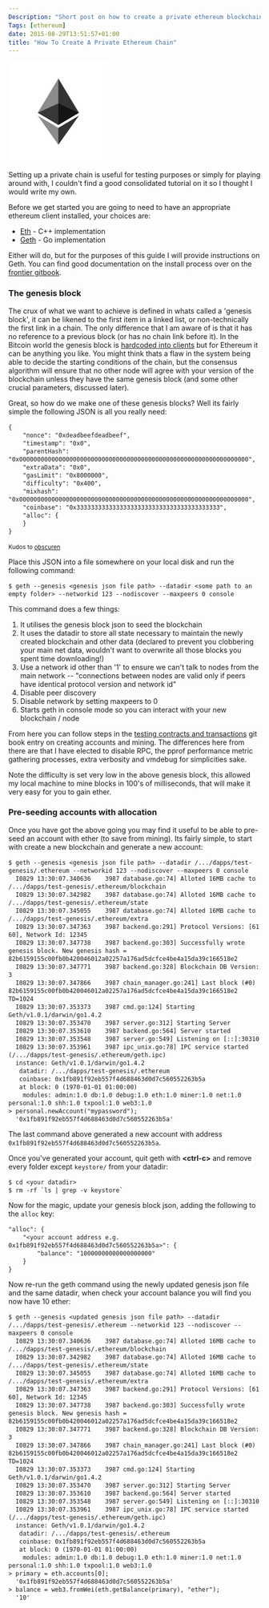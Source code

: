```yaml
---
Description: "Short post on how to create a private ethereum blockchain for testing contracts or playing around with"
Tags: [ethereum]
date: 2015-08-29T13:51:57+01:00
title: "How To Create A Private Ethereum Chain"
---
```


<div class="container-fluid">
	<div class="row">
		<div class="col-xs-12 col-md-3">
			<img src="/media/2015/08/ethereum-logo.png" title="Ethereum logo" class="img-responsive img-thumbnail img-circle center-block">
		</div>
		<div class="col-xs-12 col-md-9">
			<p class="lead">Setting up a private chain is useful for testing purposes or simply for playing around with, I couldn't find a good consolidated tutorial on it so I thought I would write my own.</p>
			<p>Before we get started you are going to need to have an appropriate ethereum client installed, your choices are:</p>
			<ul>
				<li>
					<a href="https://github.com/ethereum/cpp-ethereum/wiki">Eth</a> - C++ implementation
				</li>
				<li>
					<a href="https://github.com/ethereum/go-ethereum/wiki">Geth</a> - Go implementation
				</li>
			</ul>
			<p>Either will do, but for the purposes of this guide I will provide instructions on Geth. You can find good documentation on the install process over on the <a href="http://ethereum.gitbooks.io/frontier-guide/content/getting_a_client.html">frontier gitbook</a>.</p>
		</div>
	</div>
</div>

<h3>The genesis block</h3>

The crux of what we want to achieve is defined in whats called a 'genesis block', it can be likened to the first item in a linked list, or non-technically the first link in a chain. The only difference that I am aware of is that it has no reference to a previous block (or has no chain link before it). In the Bitcoin world the genesis block is [hardcoded into clients](https://en.bitcoin.it/wiki/Genesis_block) but for Ethereum it can be anything you like. You might think thats a flaw in the system being able to decide the starting conditions of the chain, but the consensus algorithm will ensure that no other node will agree with your version of the blockchain unless they have the same genesis block (and some other crucial parameters, discussed later).

Great, so how do we make one of these genesis blocks? Well its fairly simple the following JSON is all you really need:

```
{
	"nonce": "0xdeadbeefdeadbeef",
	"timestamp": "0x0",
	"parentHash": "0x0000000000000000000000000000000000000000000000000000000000000000",
	"extraData": "0x0",
	"gasLimit": "0x8000000",
	"difficulty": "0x400",
	"mixhash": "0x0000000000000000000000000000000000000000000000000000000000000000",
	"coinbase": "0x3333333333333333333333333333333333333333",
	"alloc": {
	}
}
```

<small>Kudos to <a href="https://github.com/obscuren">obscuren</a></small>

Place this JSON into a file somewhere on your local disk and run the following command:

```
$ geth --genesis <genesis json file path> --datadir <some path to an empty folder> --networkid 123 --nodiscover --maxpeers 0 console
```

This command does a few things:

1. It utilises the genesis block json to seed the blockchain
2. It uses the datadir to store all state necessary to maintain the newly created blockchain and other data (declared to prevent you clobbering your main net data, wouldn't want to overwrite all those blocks you spent time downloading!)
3. Use a network id other than '1' to ensure we can't talk to nodes from the main network -- "connections between nodes are valid only if peers have identical protocol version and network id"
4. Disable peer discovery
5. Disable network by setting maxpeers to 0
6. Starts geth in console mode so you can interact with your new blockchain / node

From here you can follow steps in the [testing contracts and transactions](http://ethereum.gitbooks.io/frontier-guide/content/testing_contracts_and_transactions.html) git book entry on creating accounts and mining. The differences here from there are that I have elected to disable RPC, the pprof performance metric gathering processes, extra verbosity and vmdebug for simplicities sake.

Note the difficulty is set very low in the above genesis block, this allowed my local machine to mine blocks in 100's of milliseconds, that will make it very easy for you to gain ether.

<h3>Pre-seeding accounts with allocation</h3>

Once you have got the above going you may find it useful to be able to pre-seed an account with ether (to save from mining). Its fairly simple, to start with create a new blockchain and generate a new account:

```
$ geth --genesis <genesis json file path> --datadir /.../dapps/test-genesis/.ethereum --networkid 123 --nodiscover --maxpeers 0 console
  I0829 13:30:07.340636    3987 database.go:74] Alloted 16MB cache to /.../dapps/test-genesis/.ethereum/blockchain
  I0829 13:30:07.342982    3987 database.go:74] Alloted 16MB cache to /.../dapps/test-genesis/.ethereum/state
  I0829 13:30:07.345055    3987 database.go:74] Alloted 16MB cache to /.../dapps/test-genesis/.ethereum/extra
  I0829 13:30:07.347363    3987 backend.go:291] Protocol Versions: [61 60], Network Id: 12345
  I0829 13:30:07.347738    3987 backend.go:303] Successfully wrote genesis block. New genesis hash = 82b6159155c00fb0b420046012a02257a176ad5dcfce4be4a15da39c166518e2
  I0829 13:30:07.347771    3987 backend.go:328] Blockchain DB Version: 3
  I0829 13:30:07.347866    3987 chain_manager.go:241] Last block (#0) 82b6159155c00fb0b420046012a02257a176ad5dcfce4be4a15da39c166518e2 TD=1024
  I0829 13:30:07.353373    3987 cmd.go:124] Starting Geth/v1.0.1/darwin/go1.4.2
  I0829 13:30:07.353470    3987 server.go:312] Starting Server
  I0829 13:30:07.353610    3987 backend.go:564] Server started
  I0829 13:30:07.353548    3987 server.go:549] Listening on [::]:30310
  I0829 13:30:07.353961    3987 ipc_unix.go:78] IPC service started (/.../dapps/test-genesis/.ethereum/geth.ipc)
  instance: Geth/v1.0.1/darwin/go1.4.2
   datadir: /.../dapps/test-genesis/.ethereum
   coinbase: 0x1fb891f92eb557f4d688463d0d7c560552263b5a
   at block: 0 (1970-01-01 01:00:00)
    modules: admin:1.0 db:1.0 debug:1.0 eth:1.0 miner:1.0 net:1.0 personal:1.0 shh:1.0 txpool:1.0 web3:1.0
> personal.newAccount("mypassword");
  '0x1fb891f92eb557f4d688463d0d7c560552263b5a'
```

The last command above generated a new account with address `0x1fb891f92eb557f4d688463d0d7c560552263b5a`. 

Once you've generated your account, quit geth with **&lt;ctrl-c&gt;** and remove every folder except `keystore/` from your datadir:

```
$ cd <your datadir>
$ rm -rf `ls | grep -v keystore`
```

Now for the magic, update your genesis block json, adding the following to the `alloc` key:

```
"alloc": {
	"<your account address e.g. 0x1fb891f92eb557f4d688463d0d7c560552263b5a>": {
		"balance": "10000000000000000000"
	}
}
```

Now re-run the geth command using the newly updated genesis json file and the same datadir, when check your account balance you will find you now have 10 ether:

```
$ geth --genesis <updated genesis json file path> --datadir /.../dapps/test-genesis/.ethereum --networkid 123 --nodiscover --maxpeers 0 console
  I0829 13:30:07.340636    3987 database.go:74] Alloted 16MB cache to /.../dapps/test-genesis/.ethereum/blockchain
  I0829 13:30:07.342982    3987 database.go:74] Alloted 16MB cache to /.../dapps/test-genesis/.ethereum/state
  I0829 13:30:07.345055    3987 database.go:74] Alloted 16MB cache to /.../dapps/test-genesis/.ethereum/extra
  I0829 13:30:07.347363    3987 backend.go:291] Protocol Versions: [61 60], Network Id: 12345
  I0829 13:30:07.347738    3987 backend.go:303] Successfully wrote genesis block. New genesis hash = 82b6159155c00fb0b420046012a02257a176ad5dcfce4be4a15da39c166518e2
  I0829 13:30:07.347771    3987 backend.go:328] Blockchain DB Version: 3
  I0829 13:30:07.347866    3987 chain_manager.go:241] Last block (#0) 82b6159155c00fb0b420046012a02257a176ad5dcfce4be4a15da39c166518e2 TD=1024
  I0829 13:30:07.353373    3987 cmd.go:124] Starting Geth/v1.0.1/darwin/go1.4.2
  I0829 13:30:07.353470    3987 server.go:312] Starting Server
  I0829 13:30:07.353610    3987 backend.go:564] Server started
  I0829 13:30:07.353548    3987 server.go:549] Listening on [::]:30310
  I0829 13:30:07.353961    3987 ipc_unix.go:78] IPC service started (/.../dapps/test-genesis/.ethereum/geth.ipc)
  instance: Geth/v1.0.1/darwin/go1.4.2
   datadir: /.../dapps/test-genesis/.ethereum
   coinbase: 0x1fb891f92eb557f4d688463d0d7c560552263b5a
   at block: 0 (1970-01-01 01:00:00)
    modules: admin:1.0 db:1.0 debug:1.0 eth:1.0 miner:1.0 net:1.0 personal:1.0 shh:1.0 txpool:1.0 web3:1.0
> primary = eth.accounts[0];
  '0x1fb891f92eb557f4d688463d0d7c560552263b5a'
> balance = web3.fromWei(eth.getBalance(primary), "ether");
  '10'
```

